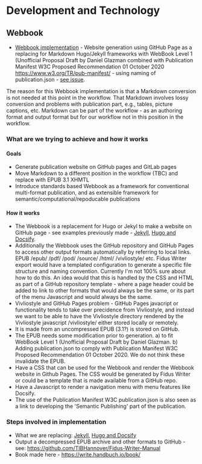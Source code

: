 # Development and Technology

## Webbook

  - [Webbook implementation](development.md#webbook) - Website generation using GitHub Page as a replacing for Markdown Hugo/Jekyll frameworks with WebBook Level 1 (Unofficial Proposal Draft by Daniel Glazman combined with Publication Manifest W3C Proposed Recommendation 01 October 2020 https://www.w3.org/TR/pub-manifest/ - using naming of publication.json - [see issue](https://github.com/Health-Sprints/obp/issues/3).

  The reason for this Webbook implementation is that a Markdown conversion is not needed at this point in the workflow. That Markdown involves lossy conversion and problems with publication part, e.g., tables, picture captions, etc. Markdown can be part of the workflow - as an authoring format and output format but for our workflow not in this position in the workflow.
  
### What are we trying to achieve and how it works

#### Goals

  - Generate publication website on GitHub pages and GitLab pages
  - Move Markdown to a different position in the workflow (TBC) and replace with EPUB 3.1 XHMTL
  - Introduce standards based Webbook as a framework for conventional multi-format publication, and as extensible framework for semantic/computational/repoducable publications

#### How it works

  - The Webbook is a replacement for Hugo or Jekyl to make a website on GitHub page - see examples previously made - [Jekyll](https://akademie-oeffentliches-gesundheitswesen.github.io/krisenmanagment/), [Hugo and Docsify](https://independent-sage.github.io/Should-Schools-Reopen/#/).
  - Additionally the Webbook uses the GitHub repository and GitHub Pages to access other output formats automatically by referring to local links. EPUB /epub/ /pdf/ /pod/ /source/ /html/ /vivliostyle/ etc. Fidus Writer export would have a templated configuration to generate a specific file structure and naming convention. Currently I'm not 100% sure about how to do this. An idea would that this is handled by the CSS and HTML as part of a GitHub repository template - where a page header could be added to link to other formats that would always be the same, or its part of the menu Javascript and would always be the same.
  - Vivliostyle and GitHub Pages problem - GitHub Pages javacript or functionality tends to take over precidence from Vivliostyle, and instead we want to be able to have the Vivliostyle directory rendered by the Vivliostyle javascript /vivliostyle/ either stored locally or remotely.
  - It is made from an uncompressed EPUB (3.1?) is stored on GitHub. 
  - The EPUB needs some modification prior to generation. a) to fit WebBook Level 1 (Unofficial Proposal Draft by Daniel Glazman. b) Adding publication.json to comply with Publication Manifest W3C Proposed Recommendation 01 October 2020. We do not think these invalidate the EPUB.
  - Have a CSS that can be used for the Webbook and render the Webbook website in Github Pages. The CSS would be generated by Fidus Writer or could be a template that is made available from a GitHub repo.
  - Have a Javascript to render a navigation menu with menu features like Docsify.
  - The use of the Publication Manifest W3C publication.json is also seen as a link to developing the 'Semantic Publishing' part of the publication.
  
### Steps involved in implementation

  - What we are replacing: [Jekyll](https://akademie-oeffentliches-gesundheitswesen.github.io/krisenmanagment/), [Hugo and Docsify](https://independent-sage.github.io/Should-Schools-Reopen/#/) 
  - Output a decompressed EPUB archive and other formats to GitHub - see: https://github.com/TIBHannover/Fidus-Writer-Manual 
  - Book made here - https://write.handbuch.io/book/
